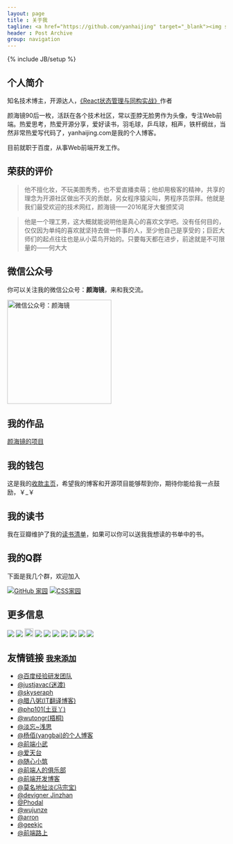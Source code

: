 ```yaml
---
layout: page
title : 关于我
tagline: <a href="https://github.com/yanhaijing" target="_blank"><img src="https://img.shields.io/badge/程序员-前端工程师-brightgreen.svg" alt="程序员-前端工程师"></a> <a href="/spring/" target="_blank"><img src="https://img.shields.io/badge/诗人-业余-blue.svg" alt="诗人-业余"></a>
header : Post Archive
group: navigation
---
```

{% include JB/setup %}

## 个人简介
知名技术博主，开源达人，[《React状态管理与同构实战》](https://item.jd.com/12403508.html)作者

颜海镜90后一枚，活跃在各个技术社区，常以歪脖无脸男作为头像，专注Web前端。热爱思考，热爱开源分享，爱好读书，羽毛球，乒乓球，相声，铁杆纲丝，当然非常热爱写代码了，yanhaijing.com是我的个人博客。

目前就职于百度，从事Web前端开发工作。

## 荣获的评价
> 他不擅化妆，不玩美图秀秀，也不爱直播卖萌；他却用极客的精神，共享的理念为开源社区做出不灭的贡献，另女程序猿尖叫，男程序员崇拜。他就是我们最受欢迎的技术网红，颜海镜——2016尾牙大餐颁奖词

> 他是一个理工男，这大概就能说明他是真心的喜欢文学吧。没有任何目的，仅仅因为单纯的喜欢就坚持去做一件事的人，至少他自己是享受的；巨匠大师们的起点往往也是从小菜鸟开始的。只要每天都在进步，前途就是不可限量的——何大大

## 微信公众号
你可以关注我的微信公众号：**颜海镜**，来和我交流。

<img src="{{ HOME_PATH }}img/weixin-open.jpg" alt="微信公众号：颜海镜" width="240" height="240">

## 我的作品 
<a target="_blank" href="/myProject/" title="我的作品">颜海镜的项目</a>

## 我的钱包
这是我的[收款主页](/mywallet/)，希望我的博客和开源项目能够帮到你，期待你能给我一点鼓励，￥_￥

## 我的读书
我在豆瓣维护了我的[读书清单](https://book.douban.com/people/yanhaijing/)，如果可以你可以送我我想读的书单中的书。

## 我的Q群 
下面是我几个群，欢迎加入

<a target="_blank" href="http://url.cn/OZZ7bw" rel="nofollow"><img border="0" src="//pub.idqqimg.com/wpa/images/group.png" alt="GitHub 家园" title="GitHub 家园"></a>
<a target="_blank" href="http://url.cn/OXkoEC" rel="nofollow"><img border="0" src="//pub.idqqimg.com/wpa/images/group.png" alt="CSS家园" title="CSS家园"></a>

## 更多信息
<a href="https://github.com/yanhaijing" title="我在GitHub" target="_blank"><img src="{{ HOME_PATH }}img/auth-github.png"></a>
<a href="http://weibo.com/yanhaijing1234" title="我在微博" target="_blank" rel="nofollow"><img src="{{ HOME_PATH }}img/auth-weibo.png"></a>
<a href="https://juejin.im/user/56848f1d60b2fa064c24a4fd" title="我在掘金" target="_blank" rel="nofollow"><img src="{{ HOME_PATH }}img/juejin.png" width="20" height="20"></a>
<a href="https://twitter.com/yanhaijing" title="我在推特" target="_blank" rel="nofollow"><img src="{{ HOME_PATH }}img/twitter.png"></a>
<a href="http://www.douban.com/people/yanhaijing/" title="我在豆瓣" target="_blank" rel="nofollow"><img src="{{ HOME_PATH }}img/auth-douban.png"></a>
<a href="http://www.ituring.com.cn/users/121364" title="我在图灵" target="_blank" rel="nofollow"><img src="{{ HOME_PATH }}img/turing.jpg"></a>
<a href="https://www.zhihu.com/people/yanhaijing" title="我在知乎" target="_blank" rel="nofollow"><img src="{{ HOME_PATH }}img/zhihu.jpg"></a>
<a href="http://www.jianshu.com/users/63a87c3a4c79/timeline" title="我在简书" target="_blank" rel="nofollow"><img src="{{ HOME_PATH }}img/jianshu.jpg"></a>
<a href="https://segmentfault.com/u/yanhaijing" title="我在segmentfault" target="_blank" rel="nofollow"><img src="{{ HOME_PATH }}img/segmentfault.jpg"></a>
<a href="http://stackoverflow.com/users/2681005/yanhaijing" title="我在stackoverflow" target="_blank" rel="nofollow"><img src="{{ HOME_PATH }}img/stackoverflow.jpg"></a>

## 友情链接 <small><a href="https://github.com/yanhaijing/yanhaijing.github.com/edit/master/yan_about.md" target="_blank">我来添加</a></small>

- <a href="https://exp-team.github.io/" target="_blank">@百度经验研发团队</a>
- <a href="http://justjavac.com/" target="_blank">@justjavac(迷渡)</a>
- <a href="http://skyseraph.com/" target="_blank">@skyseraph</a>
- <a href="http://www.labazhou.net/" target="_blank">@腊八粥(IT翻译博客)</a>
- <a href="http://www.php101.cn/" target="_blank">@php101(土豆丫)</a>
- <a href="http://www.wutongr.com/" target="_blank">@wutongr(梧桐)</a>
- <a href="http://www.ido321.com/" target="_blank">@淡忘~浅思</a>
- <a href="http://www.yangbai.me/" target="_blank">@杨佰(yangbai)的个人博客</a>
- <a href="https://xuexb.com/" target="_blank">@前端小武</a>
- <a href="http://www.aitiantai.com/" target="_blank">@爱天台</a>
- <a href="http://jser.it/" target="_blank">@随心小筑</a>
- <a href="http://f2er.club/" target="_blank">@前端人的俱乐部</a>
- <a href="http://caibaojian.com/" target="_blank">@前端开发博客</a>
- <a href="http://www.fzb.me/" target="_blank">@莫名地扯淡(冯宗宝)</a>
- <a href="http://jinzhan.me/" target="_blank">@devigner Jinzhan</a>
- <a href="https://www.phodal.com/" target="_blank">@Phodal</a>
- <a href="https://wujunze.com/" target="_blank">@wujunze</a>
- <a href="https://omeme.me/" target="_blank">@arron</a>
- <a href="https://www.geekjc.com" target="_blank">@geekjc</a>
- <a href="http://refined-x.com" target="_blank">@前端路上</a>
